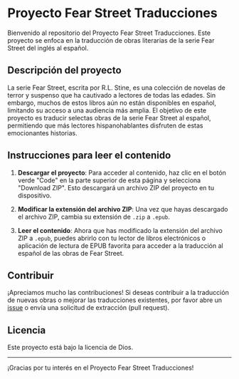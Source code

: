 # Proyecto Fear Street Traducciones

Bienvenido al repositorio del Proyecto Fear Street Traducciones. Este proyecto se enfoca en la traducción de obras literarias de la serie Fear Street del inglés al español.

## Descripción del proyecto

La serie Fear Street, escrita por R.L. Stine, es una colección de novelas de terror y suspenso que ha cautivado a lectores de todas las edades. Sin embargo, muchos de estos libros aún no están disponibles en español, limitando su acceso a una audiencia más amplia. El objetivo de este proyecto es traducir selectas obras de la serie Fear Street al español, permitiendo que más lectores hispanohablantes disfruten de estas emocionantes historias.

## Instrucciones para leer el contenido

1. **Descargar el proyecto**: Para acceder al contenido, haz clic en el botón verde "Code" en la parte superior de esta página y selecciona "Download ZIP". Esto descargará un archivo ZIP del proyecto en tu dispositivo.

2. **Modificar la extensión del archivo ZIP**: Una vez que hayas descargado el archivo ZIP, cambia su extensión de `.zip` a `.epub`.

3. **Leer el contenido**: Ahora que has modificado la extensión del archivo ZIP a `.epub`, puedes abrirlo con tu lector de libros electrónicos o aplicación de lectura de EPUB favorita para acceder a la traducción al español de las obras de Fear Street.

## Contribuir

¡Apreciamos mucho las contribuciones! Si deseas contribuir a la traducción de nuevas obras o mejorar las traducciones existentes, por favor abre un [issue](https://github.com/PyHosttt/Librer-a-Shadyside/issues) o envía una solicitud de extracción (pull request).

## Licencia

Este proyecto está bajo la licencia de Dios.

---
¡Gracias por tu interés en el Proyecto Fear Street Traducciones!
